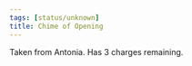 ```yaml
---
tags: [status/unknown]
title: Chime of Opening
---
```



Taken from Antonia. Has 3 charges remaining.